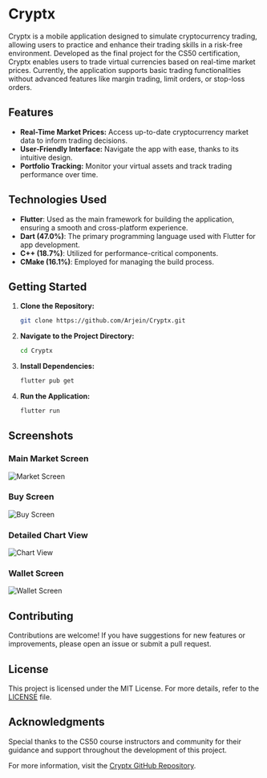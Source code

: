 # Cryptx

Cryptx is a mobile application designed to simulate cryptocurrency trading, allowing users to practice and enhance their trading skills in a risk-free environment. Developed as the final project for the CS50 certification, Cryptx enables users to trade virtual currencies based on real-time market prices. Currently, the application supports basic trading functionalities without advanced features like margin trading, limit orders, or stop-loss orders.

## Features

- **Real-Time Market Prices:** Access up-to-date cryptocurrency market data to inform trading decisions.
- **User-Friendly Interface:** Navigate the app with ease, thanks to its intuitive design.
- **Portfolio Tracking:** Monitor your virtual assets and track trading performance over time.

## Technologies Used

- **Flutter**: Used as the main framework for building the application, ensuring a smooth and cross-platform experience.
- **Dart (47.0%)**: The primary programming language used with Flutter for app development.
- **C++ (18.7%)**: Utilized for performance-critical components.
- **CMake (16.1%)**: Employed for managing the build process.

## Getting Started

1. **Clone the Repository:**

   ```bash
   git clone https://github.com/Arjein/Cryptx.git
   ```

2. **Navigate to the Project Directory:**

   ```bash
   cd Cryptx
   ```

3. **Install Dependencies:**

   ```bash
   flutter pub get
   ```

4. **Run the Application:**

   ```bash
   flutter run
   ```

## Screenshots

### Main Market Screen

![Market Screen](simulator_screenshots/market.png)


### Buy Screen

![Buy Screen](simulator_screenshots/buy.png)


### Detailed Chart View

![Chart View](simulator_screenshots/chart_options.png)

### Wallet Screen

![Wallet Screen](simulator_screenshots/portfolio.png)

## Contributing

Contributions are welcome! If you have suggestions for new features or improvements, please open an issue or submit a pull request.

## License

This project is licensed under the MIT License. For more details, refer to the [LICENSE](https://github.com/Arjein/Cryptx/blob/main/LICENSE) file.

## Acknowledgments

Special thanks to the CS50 course instructors and community for their guidance and support throughout the development of this project.

For more information, visit the [Cryptx GitHub Repository](https://github.com/Arjein/Cryptx).
